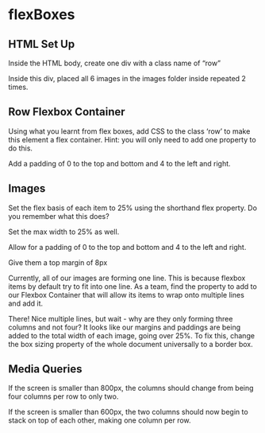 # flexBoxes

## HTML Set Up
Inside the HTML body, create one div with a class name of “row”

Inside this div, placed all 6 images in the images folder inside repeated 2 times.

## Row Flexbox Container
Using what you learnt from flex boxes, add CSS to the class ‘row’ to make this element a flex container. Hint: you will only need to add one property to do this. 

Add a padding of 0 to the top and bottom and 4 to the left and right.

## Images
Set the flex basis of each item to 25% using the shorthand flex property. Do you remember what this does?

Set the max width to 25% as well.

Allow for a padding of 0 to the top and bottom and 4 to the left and right. 

Give them a top margin of 8px

Currently, all of our images are forming one line. This is because flexbox items by default try to fit into one line. As a team, find the property to add to our Flexbox Container that will allow its items to wrap onto multiple lines and add it.

There! Nice multiple lines, but wait - why are they only forming three columns and not four? It looks like our margins and paddings are being added to the total width of each image, going over 25%. To fix this, change the box sizing property of the whole document universally to a border box.

## Media Queries
If the screen is smaller than 800px, the columns should change from being four columns per row to only two.

If the screen is smaller than 600px, the two columns should now begin to stack on top of each other, making one column per row.

